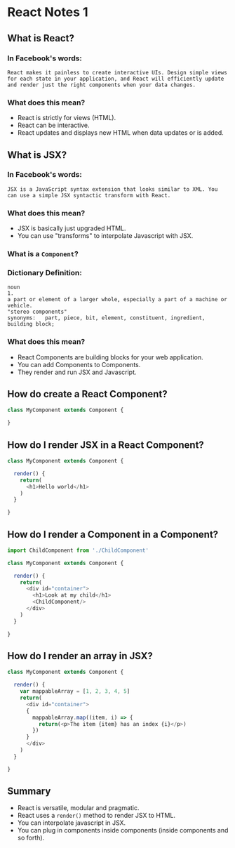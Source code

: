 # React Notes 1
## What is React?

### In Facebook's words:

```
React makes it painless to create interactive UIs. Design simple views for each state in your application, and React will efficiently update and render just the right components when your data changes.
```

### What does this mean?

- React is strictly for views (HTML).
- React can be interactive.
- React updates and displays new HTML when data updates or is added.

## What is JSX?

### In Facebook's words:

```
JSX is a JavaScript syntax extension that looks similar to XML. You can use a simple JSX syntactic transform with React.
```

### What does this mean?

- JSX is basically just upgraded HTML.
- You can use "transforms" to interpolate Javascript with JSX.

### What is a `Component`?

### Dictionary Definition:

```
noun
1.
a part or element of a larger whole, especially a part of a machine or vehicle.
"stereo components"
synonyms:	part, piece, bit, element, constituent, ingredient, building block;
```

### What does this mean?

- React Components are building blocks for your web application.
- You can add Components to Components.
- They render and run JSX and Javascript.

## How do create a React Component?

```javascript
class MyComponent extends Component {

}
```

## How do I render JSX in a React Component?

```javascript
class MyComponent extends Component {

  render() {
    return(
      <h1>Hello world</h1>
    )
  }

}
```

## How do I render a Component in a Component?

```javascript
import ChildComponent from './ChildComponent'

class MyComponent extends Component {

  render() {
    return(
      <div id="container">
        <h1>Look at my child</h1>
        <ChildComponent/>
      </div>
    )
  }

}
```

## How do I render an array in JSX?

```javascript
class MyComponent extends Component {

  render() {
    var mappableArray = [1, 2, 3, 4, 5]
    return(
      <div id="container">
      {
        mappableArray.map((item, i) => {
          return(<p>The item {item} has an index {i}</p>)
        })
      }
      </div>
    )
  }

}
```

## Summary

- React is versatile, modular and pragmatic.
- React uses a `render()` method to render JSX to HTML.
- You can interpolate javascript in JSX.
- You can plug in components inside components (inside components and so forth).

